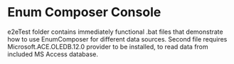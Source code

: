 # Enum Composer Console

e2eTest folder contains immediately functional .bat files that demonstrate how to use EnumComposer for different data sources. Second file requires Microsoft.ACE.OLEDB.12.0 provider to be installed, to read data from included MS Access database.
